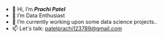 - 👋 Hi, I’m ***Prachi Patel***
- 👀 I’m Data Enthusiast
- 🌱 I’m currently working upon some data science projects..
- 📫 Let's talk: patelprachi123789@gmail.com

<!---
PrachiPatel15/PrachiPatel15 is a ✨ special ✨ repository because its `README.md` (this file) appears on your GitHub profile.
You can click the Preview link to take a look at your changes.
--->
